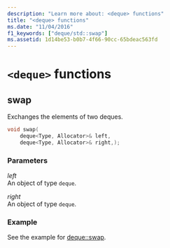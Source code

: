 ```yaml
---
description: "Learn more about: <deque> functions"
title: "<deque> functions"
ms.date: "11/04/2016"
f1_keywords: ["deque/std::swap"]
ms.assetid: 1d14be53-b0b7-4f66-90cc-65bdeac563fd
---
```

# `<deque>` functions

## <a name="swap"></a> swap

Exchanges the elements of two deques.

```cpp
void swap(
    deque<Type, Allocator>& left,
    deque<Type, Allocator>& right,);
```

### Parameters

*left*\
An object of type `deque`.

*right*\
An object of type `deque`.

### Example

See the example for [deque::swap](../standard-library/deque-class.md#swap).

